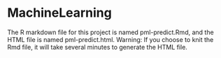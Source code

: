 # MachineLearning
The R markdown file for this project is named pml-predict.Rmd, and the HTML file is named pml-predict.html.
Warning: If you choose to knit the Rmd file, it will take several minutes to generate the HTML file.